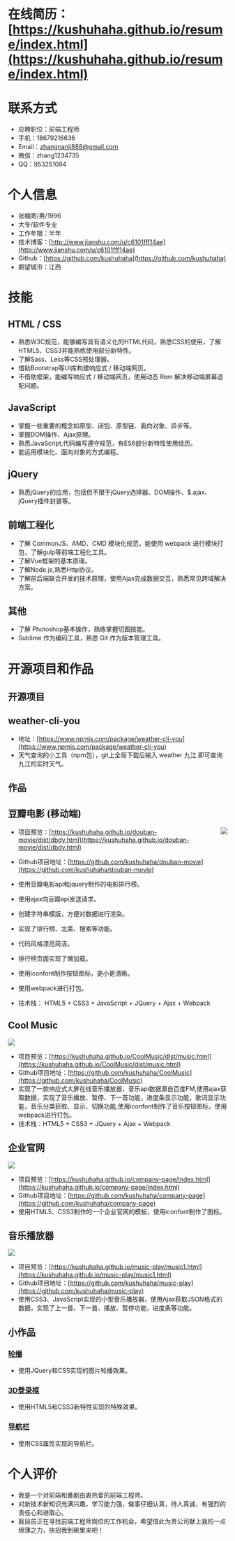 # 在线简历：[https://kushuhaha.github.io/resume/index.html](https://kushuhaha.github.io/resume/index.html)

# 联系方式
- 应聘职位：前端工程师
- 手机：18679216636
- Email：zhangnanji888@gmail.com 
- 微信：zhang1234735
- QQ：953251094
# 个人信息
 - 张楠寄/男/1996 
 - 大专/软件专业 
 - 工作年限：半年
 - 技术博客：[http://www.jianshu.com/u/c6101fff14ae](http://www.jianshu.com/u/c6101fff14ae)
 - Github：[https://github.com/kushuhaha](https://github.com/kushuhaha)
 - 期望城市：江西
# 技能
## HTML / CSS
- 熟悉W3C规范，能够编写具有语义化的HTML代码，熟悉CSS的使用，了解HTML5、CSS3并能熟练使用部分新特性。
- 了解Sass、Less等CSS预处理器。
- 借助Bootstrap等UI库构建响应式 / 移动端网页。
- 不借助框架，能编写响应式 / 移动端网页，使用动态 Rem 解决移动端屏幕适配问题。
## JavaScript
- 掌握一些重要的概念如原型、闭包、原型链、面向对象、异步等。
- 掌握DOM操作、Ajax原理。
- 熟悉JavaScript,代码编写遵守规范，有ES6部分新特性使用经历。
- 能运用模块化、面向对象的方式编程。
## jQuery
- 熟悉jQuery的应用，包括但不限于jQuery选择器、DOM操作、$.ajax、jQuery插件封装等。
## 前端工程化 
- 了解 CommonJS、AMD、CMD 模块化规范，能使用 webpack 进行模块打包，了解gulp等前端工程化工具。
- 了解Vue框架的基本原理。
- 了解Node.js,熟悉Http协议。
- 了解前后端联合开发的技术原理，使用Ajax完成数据交互，熟悉常见跨域解决方案。
## 其他
- 了解 Photoshop基本操作，熟练掌握切图技能。
- Sublime 作为编码工具，熟悉 Git 作为版本管理工具。
# 开源项目和作品
## 开源项目
## weather-cli-you
- 地址：[https://www.npmjs.com/package/weather-cli-you](https://www.npmjs.com/package/weather-cli-you)
- 天气查询的小工具（npm包），git上全局下载后输入 weather 九江 即可查询九江的实时天气。
## 作品
## 豆瓣电影 (移动端)

<img align="right" src="http://ww1.sinaimg.cn/mw690/0069jr7igy1fo4p6cxqxsj306r0bwabc.jpg"/>

- 项目预览：[https://kushuhaha.github.io/douban-movie/dist/dbdy.html](https://kushuhaha.github.io/douban-movie/dist/dbdy.html)

- Github项目地址：[https://github.com/kushuhaha/douban-movie](https://github.com/kushuhaha/douban-movie)

- 使用豆瓣电影api和jquery制作的电影排行榜。

- 使用ajax向豆瓣api发送请求。

- 创建字符串模版，方便对数据进行渲染。

- 实现了排行榜、北美、搜索等功能。

- 代码风格漂亮简洁。

- 排行榜页面实现了懒加载。

- 使用iconfont制作按钮图标，更小更清晰。

- 使用webpack进行打包。

- 技术栈： HTML5 + CSS3 + JavaScript + JQuery + Ajax + Webpack
## Cool Music

<img src="http://ww1.sinaimg.cn/large/0069jr7igy1fo4oeek844j311y0hrx2a.jpg"/>

- 项目预览：[https://kushuhaha.github.io/CoolMusic/dist/music.html](https://kushuhaha.github.io/CoolMusic/dist/music.html)
- Github项目地址：[https://github.com/kushuhaha/CoolMusic](https://github.com/kushuhaha/CoolMusic) 
- 实现了一款响应式大屏在线音乐播放器，音乐api数据源自百度FM,使用ajax获取数据，实现了音乐播放、暂停、下一首功能，进度条显示功能，歌词显示功能，音乐分类获取、显示、切换功能,使用iconfont制作了音乐按钮图标，使用webpack进行打包。
- 技术栈：HTML5 + CSS3 + JQuery + Ajax + Webpack
## 企业官网

<img src="http://ww1.sinaimg.cn/large/0069jr7igy1fo4ogil84fj311d0hlqhs.jpg"/>

- 项目预览：[https://kushuhaha.github.io/company-page/index.html](https://kushuhaha.github.io/company-page/index.html)
- Github项目地址：[https://github.com/kushuhaha/company-page](https://github.com/kushuhaha/company-page)
- 使用HTML5、CSS3制作的一个企业官网的模板，使用iconfont制作了图标。
## 音乐播放器

<img src="http://ww1.sinaimg.cn/large/0069jr7igy1fo4oh0pb48j311v0hrdoj.jpg"/>

- 项目预览：[https://kushuhaha.github.io/music-play/music1.html](https://kushuhaha.github.io/music-play/music1.html)
- Github项目地址：[https://github.com/kushuhaha/music-play](https://github.com/kushuhaha/music-play)
- 使用CSS3、JavaScript实现的小型音乐播放器，使用Ajax获取JSON格式的数据，实现了上一首、下一首、播放、暂停功能，进度条等功能。
## 小作品
### [轮播](https://kushuhaha.github.io/exercise/projects/carousel.html)
- 使用JQuery和CSS实现的图片轮播效果。
### [3D登录框](https://kushuhaha.github.io/exercise/projects/3Dlogin.html)
- 使用HTML5和CSS3新特性实现的特殊效果。
### [导航栏](https://kushuhaha.github.io/exercise/projects/navbar.html)
- 使用CSS属性实现的导航栏。
# 个人评价
- 我是一个对前端和番剧由衷热爱的前端工程师。
- 对新技术新知识充满兴趣，学习能力强，做事仔细认真，待人真诚，有强烈的责任心和进取心。
- 我目前正在寻找前端工程师岗位的工作机会，希望借此为贵公司献上我的一点绵薄之力，快招我到碗里来吧！

